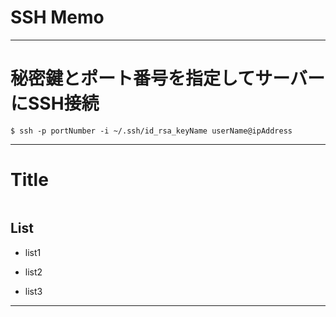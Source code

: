 # SSH Memo

---

# 秘密鍵とポート番号を指定してサーバーにSSH接続

```shell-session
$ ssh -p portNumber -i ~/.ssh/id_rsa_keyName userName@ipAddress
```

---

# Title

```shell-session

```

## List
- list1

- list2

- list3

---